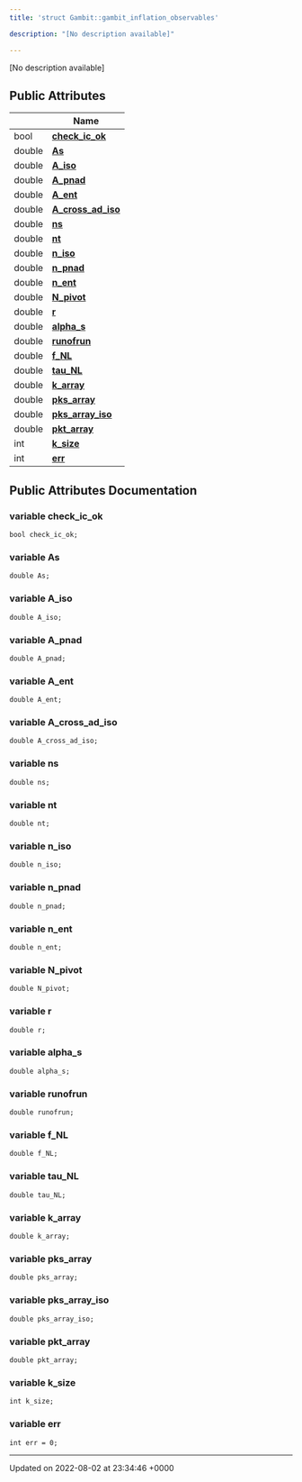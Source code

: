 ```yaml
---
title: 'struct Gambit::gambit_inflation_observables'

description: "[No description available]"

---
```









[No description available]

## Public Attributes

|                | Name           |
| -------------- | -------------- |
| bool | **[check_ic_ok](/documentation/code/colliderbit_development/classes/structgambit_1_1gambit__inflation__observables/#variable-check-ic-ok)**  |
| double | **[As](/documentation/code/colliderbit_development/classes/structgambit_1_1gambit__inflation__observables/#variable-as)**  |
| double | **[A_iso](/documentation/code/colliderbit_development/classes/structgambit_1_1gambit__inflation__observables/#variable-a-iso)**  |
| double | **[A_pnad](/documentation/code/colliderbit_development/classes/structgambit_1_1gambit__inflation__observables/#variable-a-pnad)**  |
| double | **[A_ent](/documentation/code/colliderbit_development/classes/structgambit_1_1gambit__inflation__observables/#variable-a-ent)**  |
| double | **[A_cross_ad_iso](/documentation/code/colliderbit_development/classes/structgambit_1_1gambit__inflation__observables/#variable-a-cross-ad-iso)**  |
| double | **[ns](/documentation/code/colliderbit_development/classes/structgambit_1_1gambit__inflation__observables/#variable-ns)**  |
| double | **[nt](/documentation/code/colliderbit_development/classes/structgambit_1_1gambit__inflation__observables/#variable-nt)**  |
| double | **[n_iso](/documentation/code/colliderbit_development/classes/structgambit_1_1gambit__inflation__observables/#variable-n-iso)**  |
| double | **[n_pnad](/documentation/code/colliderbit_development/classes/structgambit_1_1gambit__inflation__observables/#variable-n-pnad)**  |
| double | **[n_ent](/documentation/code/colliderbit_development/classes/structgambit_1_1gambit__inflation__observables/#variable-n-ent)**  |
| double | **[N_pivot](/documentation/code/colliderbit_development/classes/structgambit_1_1gambit__inflation__observables/#variable-n-pivot)**  |
| double | **[r](/documentation/code/colliderbit_development/classes/structgambit_1_1gambit__inflation__observables/#variable-r)**  |
| double | **[alpha_s](/documentation/code/colliderbit_development/classes/structgambit_1_1gambit__inflation__observables/#variable-alpha-s)**  |
| double | **[runofrun](/documentation/code/colliderbit_development/classes/structgambit_1_1gambit__inflation__observables/#variable-runofrun)**  |
| double | **[f_NL](/documentation/code/colliderbit_development/classes/structgambit_1_1gambit__inflation__observables/#variable-f-nl)**  |
| double | **[tau_NL](/documentation/code/colliderbit_development/classes/structgambit_1_1gambit__inflation__observables/#variable-tau-nl)**  |
| double | **[k_array](/documentation/code/colliderbit_development/classes/structgambit_1_1gambit__inflation__observables/#variable-k-array)**  |
| double | **[pks_array](/documentation/code/colliderbit_development/classes/structgambit_1_1gambit__inflation__observables/#variable-pks-array)**  |
| double | **[pks_array_iso](/documentation/code/colliderbit_development/classes/structgambit_1_1gambit__inflation__observables/#variable-pks-array-iso)**  |
| double | **[pkt_array](/documentation/code/colliderbit_development/classes/structgambit_1_1gambit__inflation__observables/#variable-pkt-array)**  |
| int | **[k_size](/documentation/code/colliderbit_development/classes/structgambit_1_1gambit__inflation__observables/#variable-k-size)**  |
| int | **[err](/documentation/code/colliderbit_development/classes/structgambit_1_1gambit__inflation__observables/#variable-err)**  |

## Public Attributes Documentation

### variable check_ic_ok

```
bool check_ic_ok;
```


### variable As

```
double As;
```


### variable A_iso

```
double A_iso;
```


### variable A_pnad

```
double A_pnad;
```


### variable A_ent

```
double A_ent;
```


### variable A_cross_ad_iso

```
double A_cross_ad_iso;
```


### variable ns

```
double ns;
```


### variable nt

```
double nt;
```


### variable n_iso

```
double n_iso;
```


### variable n_pnad

```
double n_pnad;
```


### variable n_ent

```
double n_ent;
```


### variable N_pivot

```
double N_pivot;
```


### variable r

```
double r;
```


### variable alpha_s

```
double alpha_s;
```


### variable runofrun

```
double runofrun;
```


### variable f_NL

```
double f_NL;
```


### variable tau_NL

```
double tau_NL;
```


### variable k_array

```
double k_array;
```


### variable pks_array

```
double pks_array;
```


### variable pks_array_iso

```
double pks_array_iso;
```


### variable pkt_array

```
double pkt_array;
```


### variable k_size

```
int k_size;
```


### variable err

```
int err = 0;
```


-------------------------------

Updated on 2022-08-02 at 23:34:46 +0000